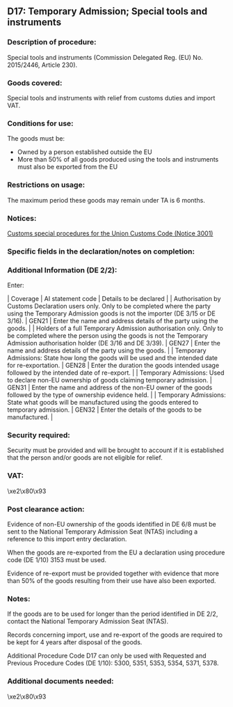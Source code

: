 D17: Temporary Admission; Special tools and instruments
-------------------------------------------------------

### Description of procedure:

Special tools and instruments (Commission Delegated Reg. (EU) No. 2015/2446, Article 230).

### Goods covered:

Special tools and instruments with relief from customs duties and import VAT.

### Conditions for use:

The goods must be:

 * Owned by a person established outside the EU
 * More than 50% of all goods produced using the tools and instruments must also be exported from the EU

### Restrictions on usage:

The maximum period these goods may remain under TA is 6 months.

### Notices:

[Customs special procedures for the Union Customs Code (Notice 3001)](https://www.gov.uk/government/publications/notice-3001-special-procedures-for-the-union-customs-code)

### Specific fields in the declaration/notes on completion:

### Additional Information (DE 2/2):

Enter:



  |  Coverage |  AI statement code |  Details to be declared | 
   |  Authorisation by Customs Declaration users only. Only to be completed where the party using the Temporary Admission goods is not the importer (DE 3/15 or DE 3/16). |  GEN21 |  Enter the name and address details of the party using the goods. | 
 |  Holders of a full Temporary Admission authorisation only. Only to be completed where the person using the goods is not the Temporary Admission authorisation holder (DE 3/16 and DE 3/39). |  GEN27 |  Enter the name and address details of the party using the goods. | 
 |  Temporary Admissions: State how long the goods will be used and the intended date for re-exportation. |  GEN28 |  Enter the duration the goods intended usage followed by the intended date of re-export. | 
 |  Temporary Admissions: Used to declare non-EU ownership of goods claiming temporary admission. |  GEN31 |  Enter the name and address of the non-EU owner of the goods followed by the type of ownership evidence held. | 
 |  Temporary Admissions: State what goods will be manufactured using the goods entered to temporary admission. |  GEN32 |  Enter the details of the goods to be manufactured. | 
 
### Security required:

Security must be provided and will be brought to account if it is established that the person and/or goods are not eligible for relief.

### VAT:

\xe2\x80\x93

### Post clearance action:

Evidence of non-EU ownership of the goods identified in DE 6/8 must be sent to the National Temporary Admission Seat (NTAS) including a reference to this import entry declaration.

When the goods are re-exported from the EU a declaration using procedure code (DE 1/10) 3153 must be used.

Evidence of re-export must be provided together with evidence that more than 50% of the goods resulting from their use have also been exported.

### Notes:

If the goods are to be used for longer than the period identified in DE 2/2, contact the National Temporary Admission Seat (NTAS).

Records concerning import, use and re-export of the goods are required to be kept for 4 years after disposal of the goods.

Additional Procedure Code D17 can only be used with Requested and Previous Procedure Codes (DE 1/10): 5300, 5351, 5353, 5354, 5371, 5378.

### Additional documents needed:

\xe2\x80\x93

